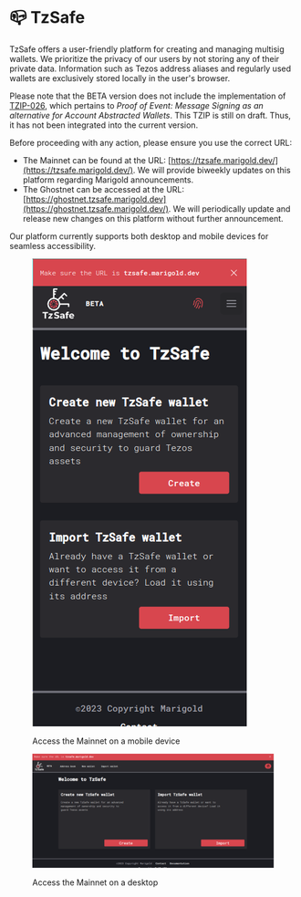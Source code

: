 # 📪 TzSafe

TzSafe offers a user-friendly platform for creating and managing multisig wallets. We prioritize the privacy of our users by not storing any of their private data. Information such as Tezos address aliases and regularly used wallets are exclusively stored locally in the user's browser.

Please note that the BETA version does not include the implementation of [TZIP-026](https://gitlab.com/tezos/tzip/-/merge\_requests/202/diffs), which pertains to _Proof of Event: Message Signing as an alternative for Account Abstracted Wallets_. This TZIP is still on draft. Thus, it has not been integrated into the current version.

Before proceeding with any action, please ensure you use the correct URL:&#x20;

* The Mainnet can be found at the URL: [https://tzsafe.marigold.dev/](https://tzsafe.marigold.dev/). We will provide biweekly updates on this platform regarding Marigold announcements.
* The Ghostnet can be accessed at the URL: [https://ghostnet.tzsafe.marigold.dev](https://ghostnet.tzsafe.marigold.dev/). We will periodically update and release new changes on this platform without further announcement.&#x20;

&#x20;Our platform currently supports both desktop and mobile devices for seamless accessibility.

<figure><img src="assets/image (37).png" alt=""><figcaption><p>Access the Mainnet on a mobile device</p></figcaption></figure>

<div data-full-width="true">

<figure><img src="assets/image (22).png" alt=""><figcaption><p>Access the Mainnet on a desktop</p></figcaption></figure>

</div>
